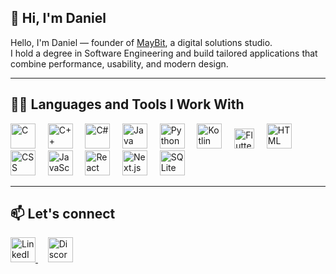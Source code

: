 ## 👋 Hi, I'm Daniel

Hello, I'm Daniel — founder of [MayBit](https://www.maybit.pt), a digital solutions studio.  
I hold a degree in Software Engineering and build tailored applications that combine performance, usability, and modern design.

---

## 👨‍💻 Languages and Tools I Work With

<p align="left">
  <img title="C" src="https://user-images.githubusercontent.com/49906389/220978422-46f4c2ad-795e-49a8-8251-28287e890f89.png" width="40" />
  &nbsp;&nbsp;&nbsp;
  <img title="C++" src="https://user-images.githubusercontent.com/49906389/220976579-d0cfc31c-6d17-4a7f-87ca-9580e11a90b1.png" width="40"/>
  &nbsp;&nbsp;&nbsp;
  <img title="C#" src="https://user-images.githubusercontent.com/49906389/220977460-5a4372b4-1aa0-4442-9255-26b7fd68243e.png" width="40"/>
  &nbsp;&nbsp;&nbsp;
  <img title="Java" src="https://user-images.githubusercontent.com/49906389/220979408-55fb903f-0188-4428-8a1c-fd7ec77a3678.png" width="40"/>
  &nbsp;&nbsp;&nbsp;
  <img title="Python" src="https://user-images.githubusercontent.com/49906389/220980934-cdf59c72-0620-4352-9ea4-7961d31177cd.png" width="40"/>
  &nbsp;&nbsp;&nbsp;
  <img title="Kotlin" src="https://user-images.githubusercontent.com/49906389/220981139-453edf35-fb55-4f1d-bfbf-ec6fca3f0523.png" width="40"/>
  &nbsp;&nbsp;&nbsp;
  <img title="Flutter" src="https://user-images.githubusercontent.com/49906389/220981488-327a42a4-0dfc-4a32-bee7-a2a0ada7a8f3.png" width="32"/>
  &nbsp;&nbsp;&nbsp;
  <img title="HTML" src="https://user-images.githubusercontent.com/49906389/220982182-224ee34a-71d4-466e-8472-9bc20b350543.png" width="40"/>
  &nbsp;&nbsp;&nbsp;
  <img title="CSS" src="https://user-images.githubusercontent.com/49906389/220982364-aab5e6e1-b6b6-434a-9462-396d0b4e0e6e.png" width="40"/>
  &nbsp;&nbsp;&nbsp;
  <img title="JavaScript" src="https://user-images.githubusercontent.com/49906389/220982513-b7ab9692-4ec0-4f42-9d73-4edd7ee8ad03.png" width="40"/>
  &nbsp;&nbsp;&nbsp;
  <img title="React" src="https://user-images.githubusercontent.com/49906389/220983004-f4a4d78e-d255-47ce-aff9-8b5ea2319de2.png" width="40"/>
  &nbsp;&nbsp;&nbsp;
  <img title="Next.js" src="https://user-images.githubusercontent.com/49906389/245384695-42965e3d-e0f8-4d0b-9809-45ae0e3019fa.png" width="40"/>
  &nbsp;&nbsp;&nbsp;
  <img title="SQLite" src="https://user-images.githubusercontent.com/49906389/220983305-e63bbb26-1541-41e9-8ae7-6df9a82cde2f.png" width="40"/>
</p>

---

## 📫 Let's connect

<p align="left">
  <a href="https://www.linkedin.com/in/daniel-maio-965224222/">
    <img src="https://user-images.githubusercontent.com/49906389/220985443-75bbf501-9382-4923-a06a-f7513db8bf41.png" width="40" alt="LinkedIn" />
  </a>
  &nbsp;&nbsp;&nbsp;
  <a href="https://discord.com/users/328547507804176385">
    <img src="https://user-images.githubusercontent.com/75807822/203573273-3518b33e-636a-4fef-9975-4de7b5e8eca6.png" width="40" alt="Discord" />
  </a>
</p>





<!--
**maiodani/maiodani** is a ✨ _special_ ✨ repository because its `README.md` (this file) appears on your GitHub profile.

Here are some ideas to get you started:

- 🔭 I’m currently working on ...
- 🌱 I’m currently learning ...
- 👯 I’m looking to collaborate on ...
- 🤔 I’m looking for help with ...
- 💬 Ask me about ...

- 😄 Pronouns: ...
- ⚡ Fun fact: ...
-->

